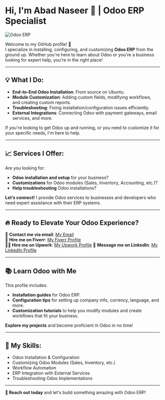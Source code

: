 # Hi, I'm Abad Naseer 👋 | Odoo ERP Specialist

![Odoo ERP](https://softronix.pk/wp-content/uploads/2023/05/Odoo.png)

Welcome to my GitHub profile! 🚀  
I specialize in installing, configuring, and customizing **Odoo ERP** from the ground up. Whether you're here to learn about Odoo or you're a business looking for expert help, you're in the right place!

---

## 💡 What I Do:

- **End-to-End Odoo Installation**: From source on Ubuntu.
- **Module Customization**: Adding custom fields, modifying workflows, and creating custom reports.
- **Troubleshooting**: Fixing installation/configuration issues efficiently.
- **External Integrations**: Connecting Odoo with payment gateways, email services, and more.

If you're looking to get Odoo up and running, or you need to customize it for your specific needs, I'm here to help.

---

## 📈 Services I Offer:

Are you looking for:

- **Odoo installation and setup** for your business?
- **Customizations** for Odoo modules (Sales, Inventory, Accounting, etc.)?
- **Help troubleshooting** Odoo installations?

**Let’s connect!** I provide Odoo services to businesses and developers who need expert assistance with their ERP systems.

---

## 🔥 Ready to Elevate Your Odoo Experience?

📧 **Contact me via email**: [My Email](mailto:abad.naseerfast@gmail.com)  
💼 **Hire me on Fiverr**: [My Fiverr Profile](https://www.fiverr.com/john_webifypro)  
👨‍💻 **Hire me on Upwork**: [My Upwork Profile](https://www.upwork.com/freelancers/~014f1d563a353a0012?mp_source=share) 
💬 **Message me on LinkedIn**: [My LinkedIn Profile](https://www.linkedin.com/in/abadnaseer/)

---

## 📚 Learn Odoo with Me

This profile includes:

- **Installation guides** for Odoo ERP.
- **Configuration tips** for setting up company info, currency, language, and more.
- **Customization tutorials** to help you modify modules and create workflows that fit your business.

**Explore my projects** and become proficient in Odoo in no time!

---

## 💪 My Skills:

- Odoo Installation & Configuration
- Customizing Odoo Modules (Sales, Inventory, etc.)
- Workflow Automation
- ERP Integration with External Services
- Troubleshooting Odoo Implementations

---

**📧 Reach out today** and let's build something amazing with Odoo ERP!
